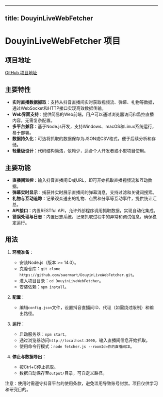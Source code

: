 
---
title: DouyinLiveWebFetcher
---

# DouyinLiveWebFetcher 项目

## 项目地址
[GitHub 项目地址](https://github.com/saermart/DouyinLiveWebFetcher)

## 主要特性
- **实时直播数据抓取**：支持从抖音直播间实时获取视频流、弹幕、礼物等数据，通过WebSocket和HTTP接口实现高效数据传输。
- **Web界面支持**：提供简易的Web前端，用户可以通过浏览器访问和监控直播内容，无需复杂配置。
- **多平台兼容**：基于Node.js开发，支持Windows、macOS和Linux系统运行，易于部署。
- **数据持久化**：可选将抓取的数据保存为JSON或CSV格式，便于后续分析和存储。
- **轻量级设计**：代码结构简洁，依赖少，适合个人开发者或小型项目使用。

## 主要功能
- **直播间监控**：输入抖音直播间ID或URL，即可开始抓取直播视频流和互动数据。
- **弹幕实时显示**：捕获并实时展示直播间的弹幕消息，支持过滤和关键词搜索。
- **礼物与互动追踪**：记录观众送出的礼物、点赞和分享等互动事件，提供统计汇总。
- **API接口**：内置RESTful API，允许外部程序调用抓取数据，实现自动化集成。
- **错误处理与日志**：内置日志系统，记录抓取过程中的异常和调试信息，确保稳定运行。

## 用法
1. **环境准备**：
   - 安装Node.js（版本 >= 14.0）。
   - 克隆仓库：`git clone https://github.com/saermart/DouyinLiveWebFetcher.git`。
   - 进入项目目录：`cd DouyinLiveWebFetcher`。
   - 安装依赖：`npm install`。

2. **配置**：
   - 编辑`config.json`文件，设置抖音直播间ID、代理（如需绕过限制）和输出路径。

3. **运行**：
   - 启动服务器：`npm start`。
   - 通过浏览器访问`http://localhost:3000`，输入直播间信息开始抓取。
   - 使用命令行模式：`node fetcher.js --roomId=你的直播间ID`。

4. **停止与数据导出**：
   - 按Ctrl+C停止抓取。
   - 数据自动保存至`output/`目录，可自定义路径。

注意：使用时需遵守抖音平台的使用条款，避免滥用导致账号封禁。项目仅供学习和研究目的。